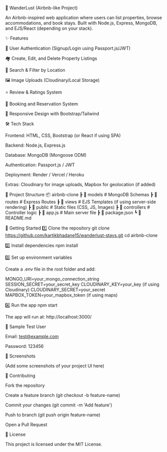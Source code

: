 🏡 WanderLust (Airbnb-like Project)

An Airbnb-inspired web application where users can list properties, browse accommodations, and book stays. Built with Node.js, Express, MongoDB, and EJS/React (depending on your stack).


✨ Features

🔑 User Authentication (Signup/Login using Passport.js/JWT)

🏘️ Create, Edit, and Delete Property Listings

📍 Search & Filter by Location

🖼️ Image Uploads (Cloudinary/Local Storage)

⭐ Review & Ratings System

🛒 Booking and Reservation System

📱 Responsive Design with Bootstrap/Tailwind

🛠️ Tech Stack


Frontend: HTML, CSS, Bootstrap (or React if using SPA)

Backend: Node.js, Express.js

Database: MongoDB (Mongoose ODM)

Authentication: Passport.js / JWT

Deployment: Render / Vercel / Heroku

Extras: Cloudinary for image uploads, Mapbox for geolocation (if added)


📂 Project Structure
📦 airbnb-clone
 ┣ 📂 models       # MongoDB Schemas
 ┣ 📂 routes       # Express Routes
 ┣ 📂 views        # EJS Templates (if using server-side rendering)
 ┣ 📂 public       # Static files (CSS, JS, Images)
 ┣ 📂 controllers  # Controller logic
 ┣ 📜 app.js       # Main server file
 ┣ 📜 package.json
 ┗ 📜 README.md


🚀 Getting Started
1️⃣ Clone the repository
git clone https://github.com/kartikbhadane15/wanderlust-stays.git
cd airbnb-clone

2️⃣ Install dependencies
npm install

3️⃣ Set up environment variables

Create a .env file in the root folder and add:

MONGO_URI=your_mongo_connection_string
SESSION_SECRET=your_secret_key
CLOUDINARY_KEY=your_key (if using Cloudinary)
CLOUDINARY_SECRET=your_secret
MAPBOX_TOKEN=your_mapbox_token (if using maps)

4️⃣ Run the app
npm start


The app will run at: http://localhost:3000/

🧪 Sample Test User

Email: test@example.com

Password: 123456

📸 Screenshots

(Add some screenshots of your project UI here)


🤝 Contributing

Fork the repository

Create a feature branch (git checkout -b feature-name)

Commit your changes (git commit -m 'Add feature')

Push to branch (git push origin feature-name)

Open a Pull Request

📜 License

This project is licensed under the MIT License.